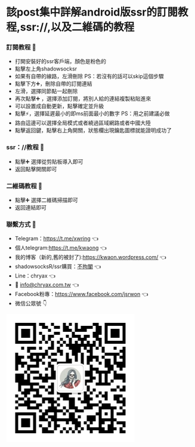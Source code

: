# 該post集中詳解android版ssr的訂閱教程,ssr://,以及二維碼的教程

### 訂閱教程 🔔
- 打開安裝好的ssr客戶端，顏色是粉色的
- 點擊左上角shadowsocksr
- 如果有自帶的線路，左滑刪除 PS：若沒有的話可以skip這個步驟
- 點擊下方➕，刪除自帶的訂閱連結
- 左滑，選擇同節點一起刪除
- 再次點擊➕ ，選擇添加訂閱，將別人給的連結複製粘貼進來
- 可以設置成自動更新，點擊確定並升級
- 點擊⚡️，選擇延遲最小的即ms前面最小的數字 PS：用之前建議必做
- 路由這邊可以選擇全局模式或者繞過區域網路或者中國大陸
- 點擊返回鍵，點擊右上角開關，狀態欄出現鑰匙圖標就能證明成功了

### ssr：//教程 🔔
- 點擊➕ 選擇從剪貼板導入即可
- 返回點擊開關即可

### 二維碼教程 🔔
- 點擊➕ 選擇二維碼掃描即可
- 返回連結即可

### 聯繫方式 :bell:

- Telegram：https://t.me/xwring :point_left:
- 個人telegram:https://t.me/kwaong 👈
- 我的博客（新的,舊的被封了):https://kwaon.wordpress.com/ 👈
- shadowsocksR/ssr購買：[不拘閣](https://affman.top) :point_left:
- Line：chryax :point_left:
- :email: info@chryax.com.tw :point_left:
- Facebook粉專：https://www.facebook.com/jsrwon :point_left:
- 微信公眾號 :point_down:

![image](https://github.com/hkjswong/shadowsocksR-setup/blob/master/%E5%BE%AE%E4%BF%A1%E5%85%AC%E7%9C%BE%E8%99%9F.jpg)
